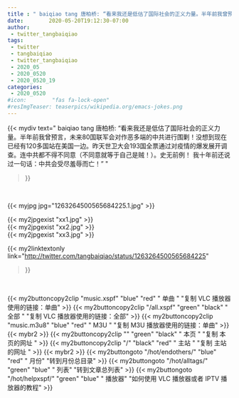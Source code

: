 ```yaml
---
title : " baiqiao tang 唐柏桥: “看来我还是低估了国际社会的正义力量。半年前我曾预言，未来80国联军会对作恶多端的中共进行围剿！没想到现在已经有120多国站在美国一边。昨天世卫大会193国全票通过对疫情的爆发展开调查。连中共都不得不同意（不同意就等于自己是贼！）。史无前例！&#10;我十年前还说过一句话：中共会受尽羞辱而亡！”  "
date:        2020-05-20T19:12:30-07:00
author:
 - twitter_tangbaiqiao
tags:
 - twitter
 - tangbaiqiao
 - twitter_tangbaiqiao
 - 2020_05
 - 2020_0520
 - 2020_0520_19
categories:
 - 2020_0520
#icon:        "fas fa-lock-open"
#resImgTeaser: teaserpics/wikipedia.org/emacs-jokes.png
---
```


{{< mydiv text=" baiqiao tang 唐柏桥: “看来我还是低估了国际社会的正义力量。半年前我曾预言，未来80国联军会对作恶多端的中共进行围剿！没想到现在已经有120多国站在美国一边。昨天世卫大会193国全票通过对疫情的爆发展开调查。连中共都不得不同意（不同意就等于自己是贼！）。史无前例！&#10;我十年前还说过一句话：中共会受尽羞辱而亡！”  "
>}}
<br>


 {{< myjpg jpg="1263264500565684225.1.jpg" >}}<br> 

{{< my2jpgexist "xx1.jpg" >}}<br>
{{< my2jpgexist "xx2.jpg" >}}<br>
{{< my2jpgexist "xx3.jpg" >}}<br>


{{< my2linktextonly link="http://twitter.com/tangbaiqiao/status/1263264500565684225"
>}}


<br>

{{< my2buttoncopy2clip "music.xspf"        "blue"   "red"    " 单曲 "  "复制 VLC 播放器使用的链接：单曲" >}} {{< my2buttoncopy2clip "/all.xspf"         "green"  "black"  " 全部 "  "复制 VLC 播放器使用的链接：全部" >}} {{< my2buttoncopy2clip "music.m3u8"        "blue"   "red"    " M3U  "    "复制 M3U 播放器使用的链接：单曲" >}} {{< mybr2 >}} {{< my2buttoncopy2clip ""                  "green"  "black"  " 本页 "    "复制 本页的网址 " >}} {{< my2buttoncopy2clip "/"                 "black"  "red"    " 主站 "    "复制 主站的网址 " >}} {{< mybr2 >}} {{< my2buttongoto      "/hot/endothers/"   "blue"   "red"    " 月份"   "转到月份总目录" >}} {{< my2buttongoto      "/hot/alltags/"     "green"  "blue"   " 列表"   "转到文章总列表" >}} {{< my2buttongoto      "/hot/helpxspf/"    "green"  "blue"   " 播放器" "如何使用 VLC 播放器或者 IPTV 播放器的教程" >}} 
